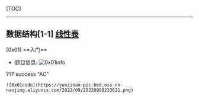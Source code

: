 [TOC]

---

## 数据结构[1-1] [线性表](https://www.luogu.com.cn/training/113#problems)

[0x01] ==入门==

- 题目信息:
  ![0x01info](https://yunzinan-pic-bed.oss-cn-nanjing.aliyuncs.com/2022/09/20220908233817.png)

??? success "AC"

    ![0x01code](https://yunzinan-pic-bed.oss-cn-nanjing.aliyuncs.com/2022/09/20220908233621.png)
